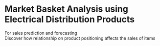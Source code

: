# Market Basket Analysis using Electrical Distribution Products
For sales prediction and forecasting <br />
Discover how relationship on product positioning affects the sales of items 
